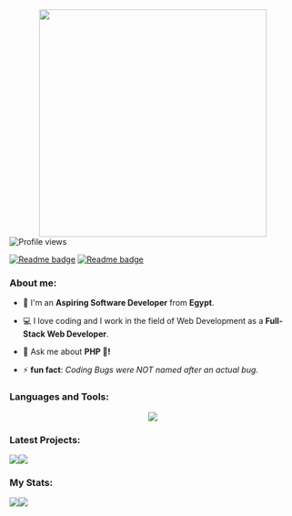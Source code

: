 <div style="text-align: center;"> 
  <img width="400" src="https://readme-typing-svg.herokuapp.com?font=JetBrains+Mono&weight=600&size=30&duration=2500&color=6AA84F&width=535&lines=Hi..;I'm+Muhammad+(:;I+love+Computers!;WBU?;let's+Connect+<3" />
</div>

<div algin="left">
  <img src="https://komarev.com/ghpvc/?username=0xAlMo3geZ&color=green" alt="Profile views" />
</div>

[![Readme badge](https://img.shields.io/badge/Portfolio-6AA84F?style=for-the-badge&logo=About.me&logoColor=white)](https://my-portfolio-nine-nu-78.vercel.app/)
[![Readme badge](https://img.shields.io/badge/dynamic/json?style=for-the-badge&labelColor=black&color=%236AA84F&label=Solved&query=solvedOverTotal&url=https%3A%2F%2Fleetcode-badge.vercel.app%2Fapi%2Fusers%2F0xAlMo3geZ&logo=leetcode&logoColor=green)](https://leetcode.com/0xAlMo3geZ/)

<div>
  <h3 align="left">About me:</h3>

  - 👨 I'm an **Aspiring Software Developer** from **Egypt**.

  - 💻 I love coding and I work in the field of Web Development as a **Full-Stack Web Developer**.

  - 💬 Ask me about **PHP 🐘!**

  - ⚡ **fun fact**: *Coding Bugs were NOT named after an actual bug*.
</div>

<div>
  <h3 align="left">Languages and Tools:</h3>
    <a href="https://github.com/0xAlMo3geZ">
        <p align="center">
            <img
                src="https://skillicons.dev/icons?i=html,css,js,sass,bootstrap,tailwind,vue,nuxt,php,laravel,mysql,git,linux&perline=13" />
        </p>
    </a>
</div>

### Latest Projects: 

<div align="left">
    <a href="https://github.com/0xAlMo3geZ?tab=repositories">
        <img align="center"
            src="https://github-readme-stats.vercel.app/api/pin/?username=0xAlMo3geZ&repo=laragigs&theme=gotham&hide_border=true" /><img
            align="center"
            src="https://github-readme-stats.vercel.app/api/pin/?username=0xAlMo3geZ&repo=larazillow&theme=gotham&hide_border=true" />
    </a>
</div>

### My Stats:

<div align="left">
    <img align="center" src="https://github-readme-streak-stats.herokuapp.com/?user=0xAlMo3geZ&theme=gotham&hide_border=true" /><img align="center" src="https://github-readme-stats.vercel.app/api?username=0xAlMo3geZ&theme=gotham&show_icons=true&hide_border=true&hide_rank=true" />
</div>

